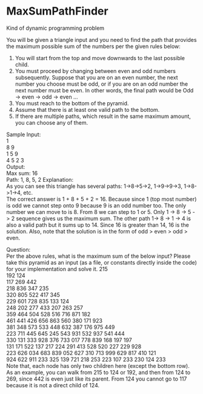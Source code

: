 # MaxSumPathFinder
Kind of dynamic programming problem

You will be given a triangle input and you need to find the path that provides the maximum possible sum of the numbers per the given rules below:  
1.	You will start from the top and move downwards to the last possible child.  
2.	You must proceed by changing between even and odd numbers subsequently. Suppose that you are on an even number, the next number you choose must be odd, or if you are on an odd number the next number must be even. In other words, the final path would be Odd -> even -> odd -> even …  
3.	You must reach to the bottom of the pyramid.  
4.	Assume that there is at least one valid path to the bottom.  
5.	If there are multiple paths, which result in the same maximum amount, you can choose any of them.  
 
Sample Input:  
1  
8 9  
1 5 9  
4 5 2 3  
Output:  
Max sum: 16  
Path: 1, 8, 5, 2  Explanation:  
As you can see this triangle has several paths: 1->8->5->2, 1->9->9->3, 1->8->1->4, etc.  
The correct answer is 1 + 8 + 5 + 2 = 16. Because since 1 (top most number) is odd we cannot step onto 9 because 9 is an odd number too. The only number we can move to is 8. From 8 we can step to 1 or 5. Only 1 -> 8 -> 5 -> 2 sequence gives us the maximum sum. The other path 1-> 8 -> 1 -> 4 is also a valid path but it sums up to 14. Since 16 is greater than 14, 16 is the solution. Also, note that the solution is in the form of odd > even > odd > even.  

Question:  
Per the above rules, what is the maximum sum of the below input? Please take this pyramid as an input (as a file, or constants directly inside the code) for your implementation and solve it.  215  
192 124  
117 269 442  
218 836 347 235  
320 805 522 417 345  
229 601 728 835 133 124  
248 202 277 433 207 263 257  
359 464 504 528 516 716 871 182  
461 441 426 656 863 560 380 171 923  
381 348 573 533 448 632 387 176 975 449  
223 711 445 645 245 543 931 532 937 541 444  
330 131 333 928 376 733 017 778 839 168 197 197  
131 171 522 137 217 224 291 413 528 520 227 229 928  
223 626 034 683 839 052 627 310 713 999 629 817 410 121  
924 622 911 233 325 139 721 218 253 223 107 233 230 124 233  
Note that, each node has only two children here (except the bottom row). As an example, you can walk from 215 to 124 or 192, and then from 124 to 269, since 442 is even just like its parent. From 124 you cannot go to 117 because it is not a direct child of 124.  

